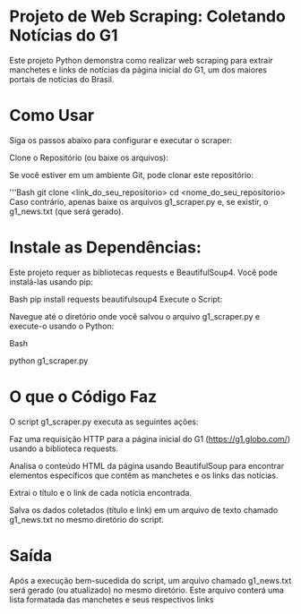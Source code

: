 # Projeto de Web Scraping: Coletando Notícias do G1
Este projeto Python demonstra como realizar web scraping para extrair manchetes e links de notícias da página inicial do G1, um dos maiores portais de notícias do Brasil.

# Como Usar
Siga os passos abaixo para configurar e executar o scraper:

Clone o Repositório (ou baixe os arquivos):

Se você estiver em um ambiente Git, pode clonar este repositório:

'''Bash
git clone <link_do_seu_repositorio>
cd <nome_do_seu_repositorio>
Caso contrário, apenas baixe os arquivos g1_scraper.py e, se existir, o g1_news.txt (que será gerado).

# Instale as Dependências:

Este projeto requer as bibliotecas requests e BeautifulSoup4. Você pode instalá-las usando pip:

Bash
pip install requests beautifulsoup4
Execute o Script:

Navegue até o diretório onde você salvou o arquivo g1_scraper.py e execute-o usando o Python:

Bash

python g1_scraper.py

# O que o Código Faz
O script g1_scraper.py executa as seguintes ações:

Faz uma requisição HTTP para a página inicial do G1 (https://g1.globo.com/) usando a biblioteca requests.

Analisa o conteúdo HTML da página usando BeautifulSoup para encontrar elementos específicos que contêm as manchetes e os links das notícias.

Extrai o título e o link de cada notícia encontrada.

Salva os dados coletados (título e link) em um arquivo de texto chamado g1_news.txt no mesmo diretório do script.

# Saída
Após a execução bem-sucedida do script, um arquivo chamado g1_news.txt será gerado (ou atualizado) no mesmo diretório. Este arquivo conterá uma lista formatada das manchetes e seus respectivos links
